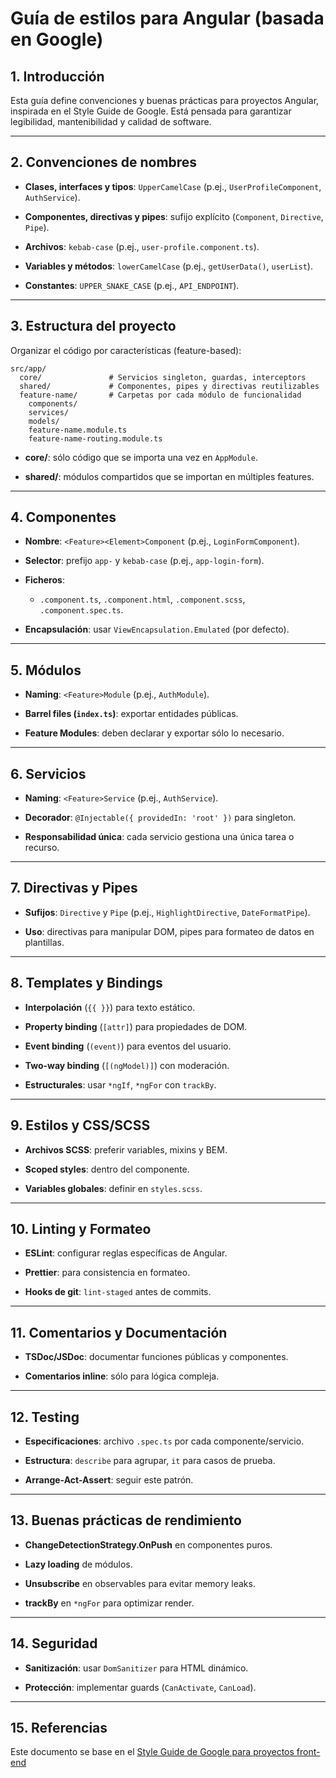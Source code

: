 # Guía de estilos para Angular (basada en Google)

## 1. Introducción

Esta guía define convenciones y buenas prácticas para proyectos Angular, inspirada en el Style Guide de Google. Está pensada para garantizar legibilidad, mantenibilidad y calidad de software.

---

## 2. Convenciones de nombres

- **Clases, interfaces y tipos**: `UpperCamelCase` (p.ej., `UserProfileComponent`, `AuthService`).
    
- **Componentes, directivas y pipes**: sufijo explícito (`Component`, `Directive`, `Pipe`).
    
- **Archivos**: `kebab-case` (p.ej., `user-profile.component.ts`).
    
- **Variables y métodos**: `lowerCamelCase` (p.ej., `getUserData()`, `userList`).
    
- **Constantes**: `UPPER_SNAKE_CASE` (p.ej., `API_ENDPOINT`).
    

---

## 3. Estructura del proyecto

Organizar el código por características (feature-based):

```
src/app/
  core/               # Servicios singleton, guardas, interceptors
  shared/             # Componentes, pipes y directivas reutilizables
  feature-name/       # Carpetas por cada módulo de funcionalidad
    components/
    services/
    models/
    feature-name.module.ts
    feature-name-routing.module.ts
```

- **core/**: sólo código que se importa una vez en `AppModule`.
    
- **shared/**: módulos compartidos que se importan en múltiples features.
    

---

## 4. Componentes

- **Nombre**: `<Feature><Element>Component` (p.ej., `LoginFormComponent`).
    
- **Selector**: prefijo `app-` y `kebab-case` (p.ej., `app-login-form`).
    
- **Ficheros**:
    
    - `.component.ts`, `.component.html`, `.component.scss`, `.component.spec.ts`.
        
- **Encapsulación**: usar `ViewEncapsulation.Emulated` (por defecto).
    

---

## 5. Módulos

- **Naming**: `<Feature>Module` (p.ej., `AuthModule`).
    
- **Barrel files (`index.ts`)**: exportar entidades públicas.
    
- **Feature Modules**: deben declarar y exportar sólo lo necesario.
    

---

## 6. Servicios

- **Naming**: `<Feature>Service` (p.ej., `AuthService`).
    
- **Decorador**: `@Injectable({ providedIn: 'root' })` para singleton.
    
- **Responsabilidad única**: cada servicio gestiona una única tarea o recurso.
    

---

## 7. Directivas y Pipes

- **Sufijos**: `Directive` y `Pipe` (p.ej., `HighlightDirective`, `DateFormatPipe`).
    
- **Uso**: directivas para manipular DOM, pipes para formateo de datos en plantillas.
    

---

## 8. Templates y Bindings

- **Interpolación** (`{{ }}`) para texto estático.
    
- **Property binding** (`[attr]`) para propiedades de DOM.
    
- **Event binding** (`(event)`) para eventos del usuario.
    
- **Two-way binding** (`[(ngModel)]`) con moderación.
    
- **Estructurales**: usar `*ngIf`, `*ngFor` con `trackBy`.
    

---

## 9. Estilos y CSS/SCSS

- **Archivos SCSS**: preferir variables, mixins y BEM.
    
- **Scoped styles**: dentro del componente.
    
- **Variables globales**: definir en `styles.scss`.
    

---

## 10. Linting y Formateo

- **ESLint**: configurar reglas específicas de Angular.
    
- **Prettier**: para consistencia en formateo.
    
- **Hooks de git**: `lint-staged` antes de commits.
    

---

## 11. Comentarios y Documentación

- **TSDoc/JSDoc**: documentar funciones públicas y componentes.
    
- **Comentarios inline**: sólo para lógica compleja.
    

---

## 12. Testing

- **Especificaciones**: archivo `.spec.ts` por cada componente/servicio.
    
- **Estructura**: `describe` para agrupar, `it` para casos de prueba.
    
- **Arrange-Act-Assert**: seguir este patrón.
    

---

## 13. Buenas prácticas de rendimiento

- **ChangeDetectionStrategy.OnPush** en componentes puros.
    
- **Lazy loading** de módulos.
    
- **Unsubscribe** en observables para evitar memory leaks.
    
- **trackBy** en `*ngFor` para optimizar render.
    

---

## 14. Seguridad

- **Sanitización**: usar `DomSanitizer` para HTML dinámico.
    
- **Protección**: implementar guards (`CanActivate`, `CanLoad`).
    

---

## 15. Referencias

Este documento se base en el [Style Guide de Google para proyectos front-end](https://angular.dev/style-guide)